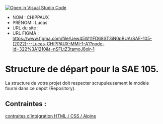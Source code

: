 [![Open in Visual Studio Code](https://classroom.github.com/assets/open-in-vscode-c66648af7eb3fe8bc4f294546bfd86ef473780cde1dea487d3c4ff354943c9ae.svg)](https://classroom.github.com/online_ide?assignment_repo_id=9708350&assignment_repo_type=AssignmentRepo)
- NOM : CHIPPAUX
- PRÉNOM : Lucas
- URL du site :
- URL FIGMA : https://www.figma.com/file/Uew45W11FD68ST3iN0pBUA/SAE-105-(2022)---Lucas-CHIPPAUX-MMI-1-A1?node-id=322%3A1210&t=nSFLtZ3tamoJ8olr-1

# Structure de départ pour la SAE 105.

La structure de votre projet doit respecter scrupuleusement le modèle fourni dans ce dépôt (Repository).

## Contraintes :
[contraites d'intégration HTML / CSS / Alpine](https://moodle.univ-fcomte.fr/mod/page/view.php?id=645799)
